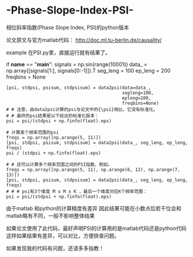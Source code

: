 # -Phase-Slope-Index-PSI-
相位斜率指数(Phase Slope Index, PSI)的python版本

论文原文与官方matlab代码：
http://doc.ml.tu-berlin.de/causality/

example 在PSI.py里，直接运行就有结果了。

if __name__ == "__main__":
    signals = np.sin(range(10001))
    data_ = np.array([signals[1:], signals[0:-1]]).T
    seg_leng = 100
    ep_leng = 200
    freqbins = None

    [psi, stdpsi, psisum, stdpsisum] = data2psi(data=data_,
                                                segleng=100,
                                                epleng=200,
                                                freqbins=None)
    # # 注意，由data2psi计算的psi与论文中的{\psi}相比，它没有标准化。
    # # 最终的psi结果是以下给出的标准化版本：
    psi = psi/(stdpsi + np.finfo(float).eps)

    # 计算某个频率范围的psi
    freqs = np.array([np.arange(5, 11)])
    [psi, stdpsi, psisum, stdpsisum] = data2psi(data_, seg_leng, ep_leng, freqs)
    psi / (stdpsi + np.finfo(float).eps)

    # # 还可以计算多个频率范围之间的PSI指数，例如。
    freqs = np.array([np.arange(5, 11), np.arange(6, 12), np.arange(7, 13)])
    [psi, stdpsi, psisum, stdpsisum] = data2psi(data_, seg_leng, ep_leng, freqs)
    # # # psi有3个维度 M x M x K ，最后一个维度对应K个频率范围：
    psi = psi/(stdpsi + np.finfo(float).eps)

由于matlab 和python的计算精度有差异
因此结果可能在小数点后若干位会和matlab略有不同，一般不影响整体结果

如果论文使用了此代码，最好声明PSI的计算用的是matlab代码还是python代码
这样如果结果有差异，可以对比，方便排查问题。

如果发现我的代码有问题，还请多多指教！
